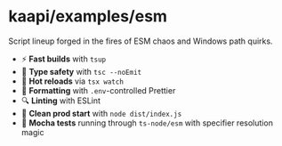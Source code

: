 # kaapi/examples/esm

Script lineup forged in the fires of ESM chaos and Windows path quirks.

- ⚡ **Fast builds** with `tsup`
- 🧠 **Type safety** with `tsc --noEmit`
- 🔁 **Hot reloads** via `tsx watch`
- 🧼 **Formatting** with `.env`-controlled Prettier
- 🔍 **Linting** with ESLint
- 🚀 **Clean prod start** with `node dist/index.js`
- 🧪 **Mocha tests** running through `ts-node/esm` with specifier resolution magic

